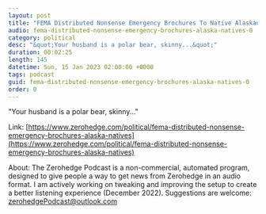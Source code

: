 ```yaml
---
layout: post
title: "FEMA Distributed Nonsense Emergency Brochures To Native Alaskans"
audio: fema-distributed-nonsense-emergency-brochures-alaska-natives-0
category: political
desc: "&quot;Your husband is a polar bear, skinny...&quot;"
duration: 00:02:25
length: 145
datetime: Sun, 15 Jan 2023 02:00:00 +0000
tags: podcast
guid: fema-distributed-nonsense-emergency-brochures-alaska-natives-0
order: 0
---
```

&quot;Your husband is a polar bear, skinny...&quot;

Link: [https://www.zerohedge.com/political/fema-distributed-nonsense-emergency-brochures-alaska-natives](https://www.zerohedge.com/political/fema-distributed-nonsense-emergency-brochures-alaska-natives)

About: The Zerohedge Podcast is a non-commercial, automated program, designed to give people a way to get news from Zerohedge in an audio format.  I am actively working on tweaking and improving the setup to create a better listening experience (December 2022).  Suggestions are welcome: [zerohedgePodcast@outlook.com](mailto:zerohedgePodcast@outlook.com)